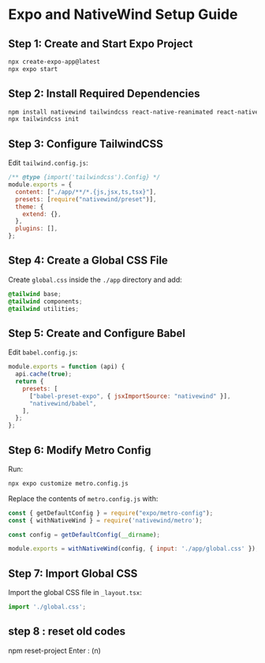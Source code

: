 # Expo and NativeWind Setup Guide

## Step 1: Create and Start Expo Project
```sh
npx create-expo-app@latest
npx expo start
```

## Step 2: Install Required Dependencies
```sh
npm install nativewind tailwindcss react-native-reanimated react-native-safe-area-context
npx tailwindcss init
```

## Step 3: Configure TailwindCSS
Edit `tailwind.config.js`:
```js
/** @type {import('tailwindcss').Config} */
module.exports = {
  content: ["./app/**/*.{js,jsx,ts,tsx}"],
  presets: [require("nativewind/preset")],
  theme: {
    extend: {},
  },
  plugins: [],
};
```

## Step 4: Create a Global CSS File
Create `global.css` inside the `./app` directory and add:
```css
@tailwind base;
@tailwind components;
@tailwind utilities;
```

## Step 5: Create and Configure Babel
Edit `babel.config.js`:
```js
module.exports = function (api) {
  api.cache(true);
  return {
    presets: [
      ["babel-preset-expo", { jsxImportSource: "nativewind" }],
      "nativewind/babel",
    ],
  };
};
```

## Step 6: Modify Metro Config
Run:
```sh
npx expo customize metro.config.js
```
Replace the contents of `metro.config.js` with:
```js
const { getDefaultConfig } = require("expo/metro-config");
const { withNativeWind } = require('nativewind/metro');

const config = getDefaultConfig(__dirname);

module.exports = withNativeWind(config, { input: './app/global.css' });
```

## Step 7: Import Global CSS
Import the global CSS file in `_layout.tsx`:
```js
import './global.css';
```
## step 8 : reset old codes
npm reset-project
Enter : (n)



